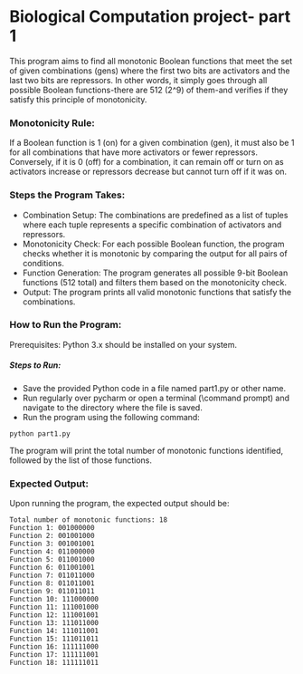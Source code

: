# Biological Computation project- part 1
This program aims to find all monotonic Boolean functions that meet the set of given combinations (gens) where the first two bits are activators and the last two bits are repressors. In other words, it simply goes through all possible Boolean functions-there are 512 (2^9) of them-and verifies if they satisfy this principle of monotonicity.

### Monotonicity Rule:

If a Boolean function is 1 (on) for a given combination (gen), it must also be 1 for all combinations that have more activators or fewer repressors. Conversely, if it is 0 (off) for a combination, it can remain off or turn on as activators increase or repressors decrease but cannot turn off if it was on.

### Steps the Program Takes:

- Combination Setup: The combinations are predefined as a list of tuples where each tuple represents a specific combination of activators and repressors.
- Monotonicity Check: For each possible Boolean function, the program checks whether it is monotonic by comparing the output for all pairs of conditions.
- Function Generation: The program generates all possible 9-bit Boolean functions (512 total) and filters them based on the monotonicity check.
- Output: The program prints all valid monotonic functions that satisfy the combinations.

### How to Run the Program:
Prerequisites:
Python 3.x should be installed on your system.
##### Steps to Run:
- Save the provided Python code in a file named part1.py or other name.
- Run regularly over pycharm or open a terminal (\command prompt) and navigate to the directory where the file is saved.
- Run the program using the following command:
````
python part1.py
````
The program will print the total number of monotonic functions identified, followed by the list of those functions.

### Expected Output:
Upon running the program, the expected output should be:
````
Total number of monotonic functions: 18
Function 1: 001000000
Function 2: 001001000
Function 3: 001001001
Function 4: 011000000
Function 5: 011001000
Function 6: 011001001
Function 7: 011011000
Function 8: 011011001
Function 9: 011011011
Function 10: 111000000
Function 11: 111001000
Function 12: 111001001
Function 13: 111011000
Function 14: 111011001
Function 15: 111011011
Function 16: 111111000
Function 17: 111111001
Function 18: 111111011
````
